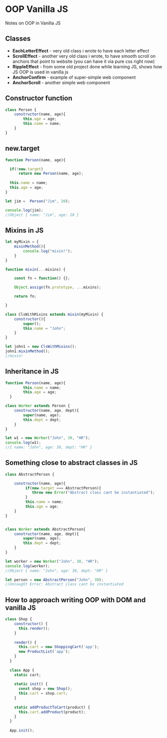 # OOP Vanilla JS
Notes on OOP in Vanilla JS

## Classes
- **EachLetterEffect** - very old class i wrote to have each letter effect
- **ScrollEffect** - another very old class i wrote, to have smooth scroll on anchors that point to website (you can have it via pure css right now)
- **RippleEffect** - from some old project done while learning JS, shows how JS OOP is used in vanilla js
- **AnchorConfirm** - example of super-simple web component
- **AnchorScroll** - another simple web component

## Constructor function
```js
class Person {
    constructor(name, age){
        this.age = age;
        this.name = name;
    }
}
```

## new.target
```js
function Person(name, age){

  if(!new.target)
      return new Person(name, age);
    
  this.name = name;
  this.age = age;
}

let jim =  Person("Jim", 20);

console.log(jim);
//Object { name: "Jim", age: 20 }
```

## Mixins in JS
```js
let myMixin = {
    mixinMethod(){
        console.log("mixin!");
    }
}

function mixin(...mixins) {

    const fn = function() {};

    Object.assign(fn.prototype, ...mixins);

    return fn;

}

class ClsWithMixins extends mixin(myMixin) {
    constructor(){
        super();
        this.name = "John";
    }
}

let john1 = new ClsWithMixins();
john1.mixinMethod();
//mixin!
```

## Inheritance in JS
```js
function Person(name, age){
        this.name = name;
        this.age = age;
  }

class Worker extends Person {
    constructor(name, age, dept){
        super(name, age);
        this.dept = dept;
    }
}

let w1 = new Worker("John", 30, "HR");
console.log(w1);
//{ name: "John", age: 30, dept: "HR" }
```

## Something close to abstract classes in JS
```js
class AbstractPerson {

    constructor(name, age){
         if(new.target === AbstractPerson){
            throw new Error("Abstract class cant be instantiated");
         }
         this.name = name; 
         this.age = age;
    }
}


class Worker extends AbstractPerson{
    constructor(name, age, dept){
        super(name, age);
        this.dept = dept;
    }
}

let worker = new Worker("John", 30, "HR");
console.log(worker);
//Object { name: "John", age: 30, dept: "HR" }

let person = new AbstractPerson("John", 30);
//Uncaught Error: Abstract class cant be instantiated
```

## How to approach writing OOP with DOM and vanilla JS
```js
class Shop {
    constructor() {
      this.render();
    }
  
    render() {
      this.cart = new ShoppingCart('app');
      new ProductList('app');
    }
  }
  
  class App {
    static cart;
  
    static init() {
      const shop = new Shop();
      this.cart = shop.cart;
    }
  
    static addProductToCart(product) {
      this.cart.addProduct(product);
    }
  }
  
  App.init();
```